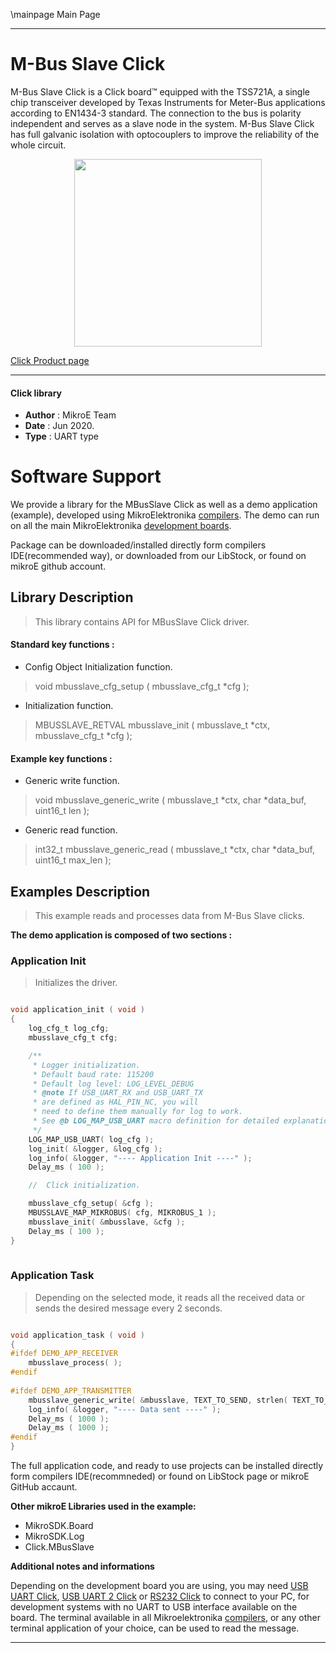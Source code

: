 \mainpage Main Page
 
---
# M-Bus Slave Click

M-Bus Slave Click is a Click board™ equipped with the TSS721A, a single chip transceiver developed by Texas Instruments for Meter-Bus applications according to EN1434-3 standard. The connection to the bus is polarity independent and serves as a slave node in the system. M-Bus Slave Click has full galvanic isolation with optocouplers to improve the reliability of the whole circuit.

<p align="center">
  <img src="https://download.mikroe.com/images/click_for_ide/mbusslave_click.png" height=300px>
</p>

[Click Product page](https://www.mikroe.com/m-bus-slave-click)

---


#### Click library 

- **Author**        : MikroE Team
- **Date**          : Jun 2020.
- **Type**          : UART type


# Software Support

We provide a library for the MBusSlave Click 
as well as a demo application (example), developed using MikroElektronika 
[compilers](https://shop.mikroe.com/compilers). 
The demo can run on all the main MikroElektronika [development boards](https://shop.mikroe.com/development-boards).

Package can be downloaded/installed directly form compilers IDE(recommended way), or downloaded from our LibStock, or found on mikroE github account. 

## Library Description

> This library contains API for MBusSlave Click driver.

#### Standard key functions :

- Config Object Initialization function.
> void mbusslave_cfg_setup ( mbusslave_cfg_t *cfg ); 
 
- Initialization function.
> MBUSSLAVE_RETVAL mbusslave_init ( mbusslave_t *ctx, mbusslave_cfg_t *cfg );

#### Example key functions :

- Generic write function.
> void mbusslave_generic_write ( mbusslave_t *ctx, char *data_buf, uint16_t len );
 
- Generic read function.
> int32_t mbusslave_generic_read ( mbusslave_t *ctx, char *data_buf, uint16_t max_len );

## Examples Description

> This example reads and processes data from M-Bus Slave clicks.

**The demo application is composed of two sections :**

### Application Init 

> Initializes the driver. 

```c

void application_init ( void )
{
    log_cfg_t log_cfg;
    mbusslave_cfg_t cfg;

    /** 
     * Logger initialization.
     * Default baud rate: 115200
     * Default log level: LOG_LEVEL_DEBUG
     * @note If USB_UART_RX and USB_UART_TX 
     * are defined as HAL_PIN_NC, you will 
     * need to define them manually for log to work. 
     * See @b LOG_MAP_USB_UART macro definition for detailed explanation.
     */
    LOG_MAP_USB_UART( log_cfg );
    log_init( &logger, &log_cfg );
    log_info( &logger, "---- Application Init ----" );
    Delay_ms ( 100 );

    //  Click initialization.

    mbusslave_cfg_setup( &cfg );
    MBUSSLAVE_MAP_MIKROBUS( cfg, MIKROBUS_1 );
    mbusslave_init( &mbusslave, &cfg );
    Delay_ms ( 100 );
}
  
```

### Application Task

> Depending on the selected mode, it reads all the received data or sends the desired message every 2 seconds.

```c

void application_task ( void )
{
#ifdef DEMO_APP_RECEIVER
    mbusslave_process( );
#endif    
    
#ifdef DEMO_APP_TRANSMITTER
    mbusslave_generic_write( &mbusslave, TEXT_TO_SEND, strlen( TEXT_TO_SEND ) );
    log_info( &logger, "---- Data sent ----" );
    Delay_ms ( 1000 );
    Delay_ms ( 1000 );
#endif  
}

```

The full application code, and ready to use projects can be  installed directly form compilers IDE(recommneded) or found on LibStock page or mikroE GitHub accaunt.

**Other mikroE Libraries used in the example:** 

- MikroSDK.Board
- MikroSDK.Log
- Click.MBusSlave

**Additional notes and informations**

Depending on the development board you are using, you may need 
[USB UART Click](https://shop.mikroe.com/usb-uart-click), 
[USB UART 2 Click](https://shop.mikroe.com/usb-uart-2-click) or 
[RS232 Click](https://shop.mikroe.com/rs232-click) to connect to your PC, for 
development systems with no UART to USB interface available on the board. The 
terminal available in all Mikroelektronika 
[compilers](https://shop.mikroe.com/compilers), or any other terminal application 
of your choice, can be used to read the message.



---
